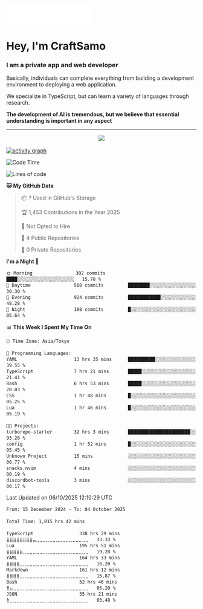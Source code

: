 <img src="images/header.svg"></img>

# Hey, I'm CraftSamo

### I am a private app and web developer

Basically, individuals can complete everything from building a development
environment to deploying a web application.

We specialize in TypeScript, but can learn a variety of languages through
research.

**The development of AI is tremendous, but we believe that essential
understanding is important in any aspect**

---

<p align="center">
  <img alig src="https://github-profile-trophy.vercel.app/?username=craftsamo&theme=onedark&column=-1" />
</p>

[![activity graph](https://github-readme-activity-graph.vercel.app/graph?username=craftsamo&theme=github-dark-dimmed&custom_title=Guilyx%20Activity%20Graph&hide_border=true)](https://github.com/ashutosh00710/github-readme-activity-graph)

<!--START_SECTION:waka-->
![Code Time](http://img.shields.io/badge/Code%20Time-1%2C015%20hrs%2042%20mins-blue)

![Lines of code](https://img.shields.io/badge/From%20Hello%20World%20I%27ve%20Written-582.4%20thousand%20lines%20of%20code-blue)

**🐱 My GitHub Data** 

> 📦 ? Used in GitHub's Storage 
 > 
> 🏆 1,453 Contributions in the Year 2025
 > 
> 🚫 Not Opted to Hire
 > 
> 📜 4 Public Repositories 
 > 
> 🔑 0 Private Repositories 
 > 
**I'm a Night 🦉** 

```text
🌞 Morning                302 commits         ████░░░░░░░░░░░░░░░░░░░░░   15.78 % 
🌆 Daytime                580 commits         ████████░░░░░░░░░░░░░░░░░   30.30 % 
🌃 Evening                924 commits         ████████████░░░░░░░░░░░░░   48.28 % 
🌙 Night                  108 commits         █░░░░░░░░░░░░░░░░░░░░░░░░   05.64 % 
```


📊 **This Week I Spent My Time On** 

```text
🕑︎ Time Zone: Asia/Tokyo

💬 Programming Languages: 
YAML                     13 hrs 35 mins      ██████████░░░░░░░░░░░░░░░   39.55 % 
TypeScript               7 hrs 21 mins       █████░░░░░░░░░░░░░░░░░░░░   21.41 % 
Bash                     6 hrs 53 mins       █████░░░░░░░░░░░░░░░░░░░░   20.03 % 
CSS                      1 hr 48 mins        █░░░░░░░░░░░░░░░░░░░░░░░░   05.25 % 
Lua                      1 hr 46 mins        █░░░░░░░░░░░░░░░░░░░░░░░░   05.19 % 

🐱‍💻 Projects: 
turborepo-starter        32 hrs 3 mins       ███████████████████████░░   93.26 % 
config                   1 hr 52 mins        █░░░░░░░░░░░░░░░░░░░░░░░░   05.45 % 
Unknown Project          15 mins             ░░░░░░░░░░░░░░░░░░░░░░░░░   00.77 % 
snacks.nvim              4 mins              ░░░░░░░░░░░░░░░░░░░░░░░░░   00.19 % 
discordbot-tools         3 mins              ░░░░░░░░░░░░░░░░░░░░░░░░░   00.17 % 
```


 Last Updated on 06/10/2025 12:10:29 UTC
<!--END_SECTION:waka-->

<!--START_SECTION:waka-simple-->

```text
From: 15 December 2024 - To: 04 October 2025

Total Time: 1,015 hrs 42 mins

TypeScript                 338 hrs 29 mins ⣿⣿⣿⣿⣿⣿⣿⣿⣤⣀⣀⣀⣀⣀⣀⣀⣀⣀⣀⣀⣀⣀⣀⣀⣀   33.33 %
Lua                        195 hrs 51 mins ⣿⣿⣿⣿⣷⣀⣀⣀⣀⣀⣀⣀⣀⣀⣀⣀⣀⣀⣀⣀⣀⣀⣀⣀⣀   19.28 %
YAML                       164 hrs 33 mins ⣿⣿⣿⣿⣀⣀⣀⣀⣀⣀⣀⣀⣀⣀⣀⣀⣀⣀⣀⣀⣀⣀⣀⣀⣀   16.20 %
Markdown                   161 hrs 12 mins ⣿⣿⣿⣿⣀⣀⣀⣀⣀⣀⣀⣀⣀⣀⣀⣀⣀⣀⣀⣀⣀⣀⣀⣀⣀   15.87 %
Bash                       52 hrs 46 mins  ⣿⣤⣀⣀⣀⣀⣀⣀⣀⣀⣀⣀⣀⣀⣀⣀⣀⣀⣀⣀⣀⣀⣀⣀⣀   05.20 %
JSON                       35 hrs 21 mins  ⣷⣀⣀⣀⣀⣀⣀⣀⣀⣀⣀⣀⣀⣀⣀⣀⣀⣀⣀⣀⣀⣀⣀⣀⣀   03.48 %
```

<!--END_SECTION:waka-simple-->
